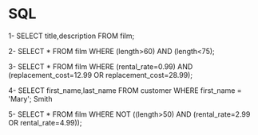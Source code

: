 # SQL
1- SELECT title,description FROM film;

2- SELECT * FROM film
   WHERE (length>60) AND (length<75);

3- SELECT * FROM film
   WHERE (rental_rate=0.99) AND (replacement_cost=12.99 OR replacement_cost=28.99);

4- SELECT first_name,last_name FROM customer
   WHERE first_name = 'Mary';
   Smith

5- SELECT * FROM film
   WHERE NOT ((length>50) AND (rental_rate=2.99 OR rental_rate=4.99));   
